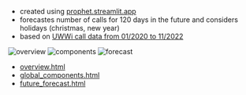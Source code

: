  - created using [prophet.streamlit.app](https://prophet.streamlit.app)
 - forecastes number of calls for 120 days in the future and considers holidays (christmas, new year)
 - based on [UWWi call data from 01/2020 to 11/2022](https://github.com/bsenst/UWWi_DataDive_Dec22/blob/485901ae58e2955b44f5d15a82fc763f3a9e9a50/external_datasets/news/calls_per_day.csv)

![overview](https://user-images.githubusercontent.com/8211411/205462971-f4ba0a28-e83f-49be-bcf6-a0b3fbe47f2f.png) ![components](https://user-images.githubusercontent.com/8211411/205462964-29105655-917a-4f35-87df-442db679a647.png) ![forecast](https://user-images.githubusercontent.com/8211411/205462944-511a0c30-38d0-45e5-b656-369efd8b82a2.png)

 - [overview.html](overview.html)
 - [global_components.html](global_components.html)
 - [future_forecast.html](future_forecast.html)
